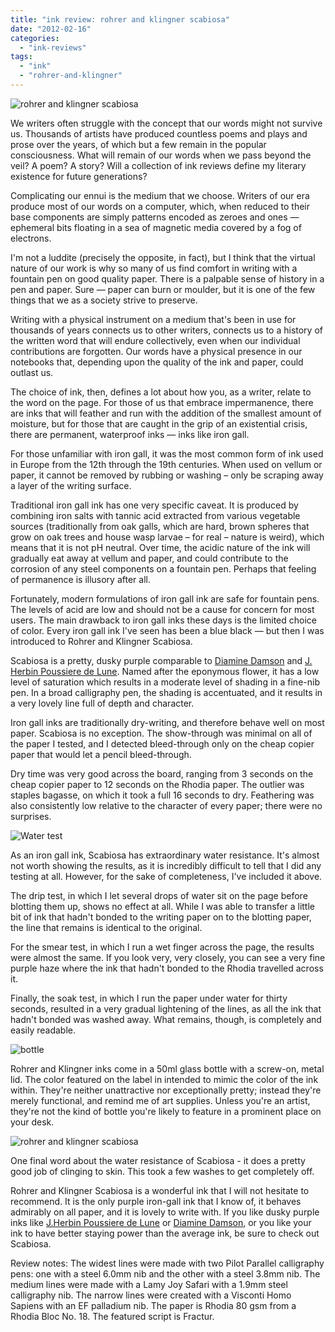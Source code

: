 ```yaml
---
title: "ink review: rohrer and klingner scabiosa"
date: "2012-02-16"
categories: 
  - "ink-reviews"
tags: 
  - "ink"
  - "rohrer-and-klingner"
---
```


![rohrer and klingner scabiosa](rohrer%20and%20klingner%20scabiosa.jpg)

  

We writers often struggle with the concept that our words might not survive us. Thousands of artists have produced countless poems and plays and prose over the years, of which but a few remain in the popular consciousness. What will remain of our words when we pass beyond the veil? A poem? A story? Will a collection of ink reviews define my literary existence for future generations? 

  

Complicating our ennui is the medium that we choose. Writers of our era produce most of our words on a computer, which, when reduced to their base components are simply patterns encoded as zeroes and ones — ephemeral bits floating in a sea of magnetic media covered by a fog of electrons.

  

I'm not a luddite (precisely the opposite, in fact), but I think that the virtual nature of our work is why so many of us find comfort in writing with a fountain pen on good quality paper. There is a palpable sense of history in a pen and paper. Sure — paper can burn or moulder, but it is one of the few things that we as a society strive to preserve.

  

Writing with a physical instrument on a medium that's been in use for thousands of years connects us to other writers, connects us to a history of the written word that will endure collectively, even when our individual contributions are forgotten. Our words have a physical presence in our notebooks that, depending upon the quality of the ink and paper, could outlast us.

  

The choice of ink, then, defines a lot about how you, as a writer, relate to the word on the page. For those of us that embrace impermanence, there are inks that will feather and run with the addition of the smallest amount of moisture, but for those that are caught in the grip of an existential crisis, there are permanent, waterproof inks — inks like iron gall.

  

For those unfamiliar with iron gall, it was the most common form of ink used in Europe from the 12th through the 19th centuries. When used on vellum or paper, it cannot be removed by rubbing or washing – only be scraping away a layer of the writing surface.

  

Traditional iron gall ink has one very specific caveat. It is produced by combining iron salts with tannic acid extracted from various vegetable sources (traditionally from oak galls, which are hard, brown spheres that grow on oak trees and house wasp larvae – for real – nature is weird), which means that it is not pH neutral. Over time, the acidic nature of the ink will gradually eat away at vellum and paper, and could contribute to the corrosion of any steel components on a fountain pen. Perhaps that feeling of permanence is illusory after all.

  

Fortunately, modern formulations of iron gall ink are safe for fountain pens. The levels of acid are low and should not be a cause for concern for most users. The main drawback to iron gall inks these days is the limited choice of color. Every iron gall ink I've seen has been a blue black — but then I was introduced to Rohrer and Klingner Scabiosa.

  

Scabiosa is a pretty, dusky purple comparable to [Diamine Damson](/2012/01/ink-review-diamine-damson.html) and [J. Herbin Poussiere de Lune](/2010/03/ink-review-j-herbin-poussiere-de-lune.html). Named after the eponymous flower, it has a low level of saturation which results in a moderate level of shading in a fine-nib pen. In a broad calligraphy pen, the shading is accentuated, and it results in a very lovely line full of depth and character.

  

Iron gall inks are traditionally dry-writing, and therefore behave well on most paper. Scabiosa is no exception. The show-through was minimal on all of the paper I tested, and I detected bleed-through only on the cheap copier paper that would let a pencil bleed-through.

  

Dry time was very good across the board, ranging from 3 seconds on the cheap copier paper to 12 seconds on the Rhodia paper. The outlier was staples bagasse, on which it took a full 16 seconds to dry. Feathering was also consistently low relative to the character of every paper; there were no surprises.


![Water test](rohrer%20and%20klingner%20scabiosa%20water%20test.jpg)

  

As an iron gall ink, Scabiosa has extraordinary water resistance. It's almost not worth showing the results, as it is incredibly difficult to tell that I did any testing at all. However, for the sake of completeness, I've included it above.

  

The drip test, in which I let several drops of water sit on the page before blotting them up, shows no effect at all. While I was able to transfer a little bit of ink that hadn't bonded to the writing paper on to the blotting paper, the line that remains is identical to the original.

  

For the smear test, in which I run a wet finger across the page, the results were almost the same. If you look very, very closely, you can see a very fine purple haze where the ink that hadn't bonded to the Rhodia travelled across it.

  

Finally, the soak test, in which I run the paper under water for thirty seconds, resulted in a very gradual lightening of the lines, as all the ink that hadn't bonded was washed away. What remains, though, is completely and easily readable.

![bottle](roher%20and%20klingner%20scabiosa%20bottle.jpg)

  

Rohrer and Klingner inks come in a 50ml glass bottle with a screw-on, metal lid. The color featured on the label in intended to mimic the color of the ink within. They're neither unattractive nor exceptionally pretty; instead they're merely functional, and remind me of art supplies. Unless you're an artist, they're not the kind of bottle you're likely to feature in a prominent place on your desk.


![rohrer and klingner scabiosa](rohrer%20and%20klingner%20scabiosa%20hand.jpg)

One final word about the water resistance of Scabiosa - it does a pretty good job of clinging to skin. This took a few washes to get completely off.

Rohrer and Klingner Scabiosa is a wonderful ink that I will not hesitate to recommend. It is the only purple iron-gall ink that I know of, it behaves admirably on all paper, and it is lovely to write with. If you like dusky purple inks like [J.Herbin Poussiere de Lune](/2010/03/ink-review-j-herbin-poussiere-de-lune.html) or [Diamine Damson](/2012/01/ink-review-diamine-damson.html), or you like your ink to have better staying power than the average ink, be sure to check out Scabiosa.

Review notes: The widest lines were made with two Pilot Parallel calligraphy pens: one with a steel 6.0mm nib and the other with a steel 3.8mm nib. The medium lines were made with a Lamy Joy Safari with a 1.9mm steel calligraphy nib. The narrow lines were created with a Visconti Homo Sapiens with an EF palladium nib. The paper is Rhodia 80 gsm from a Rhodia Bloc No. 18. The featured script is Fractur.
